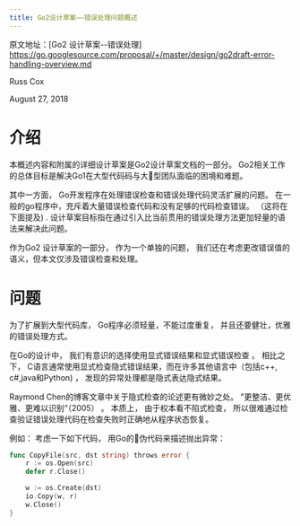 ```yaml
---
title: Go2设计草案——错误处理问题概述
---
```

原文地址：[Go2 设计草案--错误处理] https://go.googlesource.com/proposal/+/master/design/go2draft-error-handling-overview.md 

Russ Cox

August 27, 2018

# 介绍
本概述内容和附属的详细设计草案是Go2设计草案文档的一部分。 Go2相关工作的总体目标是解决Go1在大型代码码与大型团队面临的困境和难题。


其中一方面， Go开发程序在处理错误检查和错误处理代码灵活扩展的问题。 在一般的go程序中，充斥着大量错误检查代码和没有足够的代码检查错误。 （这将在下面提及) . 设计草案目标指在通过引入比当前贯用的错误处理方法更加轻量的语法来解决此问题。 

作为Go2 设计草案的一部分， 作为一个单独的问题， 我们还在考虑更改错误值的语义，但本文仅涉及错误检查和处理。 


# 问题
为了扩展到大型代码库， Go程序必须轻量，不能过度重复， 并且还要健壮，优雅的错误处理方式。 

在Go的设计中， 我们有意识的选择使用显式错误结果和显式错误检查 。 相比之下， C语言通常使用显式检查隐式错误结果，而在许多其他语言中（包括c++, c#,java和Python) ， 发现的异常处理都是隐式表达隐式结果。 

Raymond Chen的博客文章中关于隐式检查的论述更有微妙之处。 "更整洁、更优雅、更难以识别“（2005） 。 本质上， 由于权本看不陷式检查， 所以很难通过检查验证错误处理代码在检查失败时正确地从程序状态恢复。  

例如： 考虑一下如下代码， 用Go的伪代码来描述抛出异常：

```Go
func CopyFile(src, dst string) throws error {
	r := os.Open(src)
	defer r.Close()

	w := os.Create(dst)
	io.Copy(w, r)
	w.Close()
}
```
